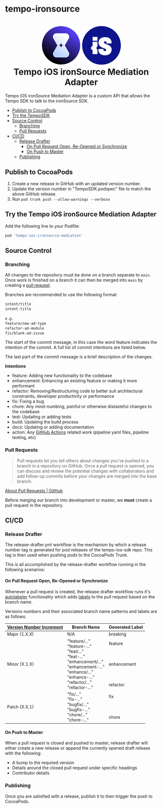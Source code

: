 # tempo-ironsource

<h1 align="center">

<img src="assets/tempo-logo.png" width="128"/>

<img src="assets/ironsource-logo.svg" width="128"/>
<br/>
Tempo iOS ironSource Mediation Adapter
</h1>

Tempo iOS ironSource Mediation Adapter is a custom API that allows the Tempo SDK to talk to the ironSource SDK.

- [Publish to CocoaPods](#publish-to-cocoapods)
- [Try the TempoSDK](#try-the-tempo-ios-ironsource-mediation-adapter)
- [Source Control](#source-control)
    * [Branching](#branching)
    * [Pull Requests](#pull-requests)
- [CI/CD](#cicd)
    * [Release Drafter](#release-drafter)
        + [On Pull Request Open, Re-Opened or Synchronize](#on-pull-request-open-re-opened-or-synchronize)
        + [On Push to Master](#on-push-to-master)
    * [Publishing](#publishing)

## Publish to CocoaPods
1. Create a new release in GitHub with an updated version number.
2. Update the version number in "TempoSDK.podspec" file to match the above GitHub release.
3. Run `pod trunk push --allow-warnings --verbose`

## Try the Tempo iOS ironSource Mediation Adapter

Add the following line to your Podfile:

```ruby
pod 'tempo-ios-ironsource-mediation'
```

## Source Control

### Branching

All changes to the repository must be done on a branch separate to `main`. Once work is finished on a branch it can then be merged into `main` by creating a [pull request](#pull-requests).

Branches are recommended to use the following format:

~~~
intent/title
intent-title

e.g.
feature/new-ad-type
refactor-ad-module
fix/blank-ad-issue
~~~

The start of the commit message, in this case the word feature indicates the intention of the commit. A full list of commit intentions are listed below.

The last part of the commit message is a brief description of the changes.

**Intentions**
* feature: Adding new functionality to the codebase
* enhancement: Enhancing an existing feature or making it more performant
* refactor: Removing/Restructuring code to better suit architectural constraints, developer productivity or performance
* fix: Fixing a bug
* chore: Any mind-numbing, painful or otherwise distasteful changes to the codebase
* test: Updating or adding tests
* build: Updating the build process
* docs: Updating or adding documentation
* action: Any [GitHub Actions](https://docs.github.com/en/actions) related work (pipeline yaml files, pipeline testing, etc)

### Pull Requests

> Pull requests let you tell others about changes you've pushed to a branch in a repository on GitHub. Once a pull request is opened, you can discuss and review the potential changes with collaborators and add follow-up commits before your changes are merged into the base branch.

[About Pull Requests | GitHub](https://docs.github.com/en/github/collaborating-with-issues-and-pull-requests/about-pull-requests)

Before merging our branch into development or master, we **must** create a pull request in the repository.

## CI/CD

### Release Drafter

The release-drafter.yml workflow is the mechanism by which a release number tag is generated for pod releases of the tempo-ios-sdk repo. This tag is then used when pushing pods to the CocoaPods Trunk.

This is all accomplished by the release-drafter workflow running in the following scenarios:

#### On Pull Request Open, Re-Opened or Synchronize

Whenever a pull request is created, the release drafter workflow runs it's [autolabeler](https://github.com/release-drafter/release-drafter#autolabeler) functionality which adds [labels](https://docs.github.com/en/issues/using-labels-and-milestones-to-track-work/managing-labels) to the pull request based on the branch name.

Versions numbers and their associated branch name patterns and labels are as follows:

| [Version Number Increment](https://semver.org/) | Branch Name                                                                                                                                                                | Generated Label                                            |
|-------------------------------------------------|----------------------------------------------------------------------------------------------------------------------------------------------------------------------------|------------------------------------------------------------|
| Major (1.X.X)                                   | N/A                                                                                                                                                                        | breaking                                                   |
| Minor (X.1.X)                                   | "feature/..."<br>"feature-..."<br>"feat/..."<br>"feat-..."<br>"enhancement/..."<br>"enhancement-..."<br>"enhance/..."<br>"enhance-..."<br>"refactor/..."<br>"refactor-..." | feature<br><br><br><br>enhancement<br><br><br><br>refactor |
| Patch (X.X.1)                                   | "fix/..."<br>"fix-..."<br>"bugfix/..."<br>"bugfix-..."<br>"chore/..."<br>"chore-..."                                                                                       | fix<br><br><br><br>chore                                   |

#### On Push to Master

When a pull request is closed and pushed to master, release drafter will either create a new release or append the currently opened draft release with the following:
* A bump to the required version
* Details around the closed pull request under specific headings
* Contributor details

### Publishing

Once you are satisfied with a release, publish it to then trigger the push to CocoaPods.
